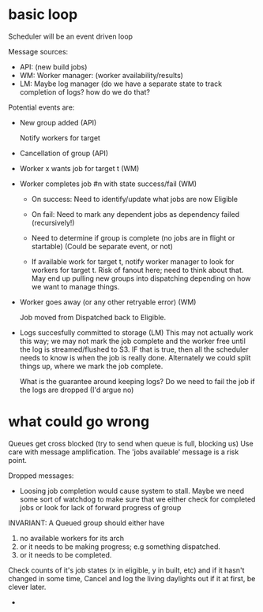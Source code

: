 
# basic loop

Scheduler will be an event driven loop

Message sources:

* API: (new build jobs)
* WM: Worker manager: (worker availability/results)
* LM: Maybe log manager (do we have a separate state to track completion of
logs? how do we do that?

Potential events are:

* New group added (API)

  Notify workers for target

* Cancellation of group (API)

* Worker x wants job for target t (WM)

* Worker completes job #n with state success/fail (WM)
    * On success: Need to identify/update what jobs are now Eligible
    * On fail: 	Need to mark any dependent jobs as dependency failed (recursively!)
    * Need to determine if group is complete (no jobs are in flight or startable)
      (Could be separate event, or not)

    * If available work for target t, notify worker manager to look
      for workers for target t. Risk of fanout here; need to think
      about that.
	  May end up pulling new groups into dispatching depending on how
      we want to manage things.

* Worker goes away (or any other retryable error) (WM)

  Job moved from Dispatched back to Eligible.

* Logs succesfully committed to storage (LM)
  This may not actually work this way; we may not mark the job
  complete and the worker free until the log is streamed/flushed to
  S3. IF that is true, then all the scheduler needs to know is when
  the job is really done. Alternately we could split things up, where
  we mark the job complete.

  What is the guarantee around keeping logs? Do we need to fail the
  job if the logs are dropped (I'd argue no)

# what could go wrong

Queues get cross blocked (try to send when queue is full, blocking us)
Use care with message amplification. The 'jobs available' message is a
risk point.

Dropped messages:
* Loosing job completion would cause system to stall. Maybe we need
  some sort of watchdog to make sure that we either check for
  completed jobs or look for lack of forward progress of group

INVARIANT: A Queued group should either have
  1) no available workers for its arch
  2) or it needs to be making progress; e.g something dispatched.
  3) or it needs to be completed.

  Check counts of it's job states (x in eligible, y in built, etc) and
  if it hasn't changed in some time, Cancel and log the living
  daylights out if it at first, be clever later.
  


* 


